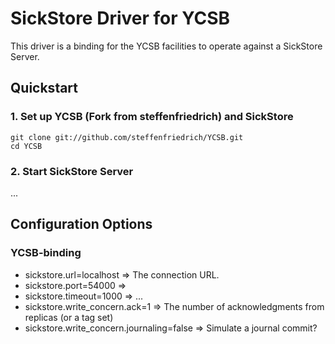 # SickStore Driver for YCSB
This driver is a binding for the YCSB facilities to operate against a SickStore Server.

## Quickstart

### 1. Set up YCSB (Fork from steffenfriedrich) and SickStore
```
git clone git://github.com/steffenfriedrich/YCSB.git
cd YCSB
```

### 2. Start SickStore Server
...


## Configuration Options

### YCSB-binding
 - sickstore.url=localhost => The connection URL.
 - sickstore.port=54000 => 
 - sickstore.timeout=1000 => ...
 - sickstore.write_concern.ack=1 => The number of acknowledgments from replicas (or a tag set)
 - sickstore.write_concern.journaling=false => Simulate a journal commit?
